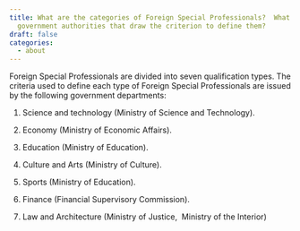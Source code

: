 ```yaml
---
title: What are the categories of Foreign Special Professionals?  What are the
  government authorities that draw the criterion to define them?
draft: false
categories:
  - about
---
```

Foreign Special Professionals are divided into seven qualification types. The criteria used to define each type of Foreign Special Professionals are issued by the following government departments:

1. Science and technology (Ministry of Science and Technology).

2. Economy (Ministry of Economic Affairs).

3. Education (Ministry of Education).

4. Culture and Arts (Ministry of Culture).

5. Sports (Ministry of Education).

6. Finance (Financial Supervisory Commission).

7. Law and Architecture (Ministry of Justice,  Ministry of the Interior)